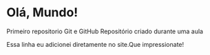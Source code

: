 # Olá, Mundo!
 Primeiro repositorio Git e GitHub
Repositório criado durante uma aula

Essa linha eu adicionei diretamente no site.Que impressionate!

